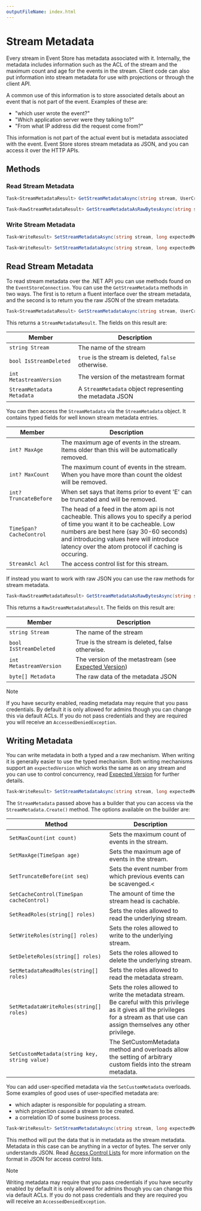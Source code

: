 ```yaml
---
outputFileName: index.html
---
```


# Stream Metadata

Every stream in Event Store has metadata associated with it. Internally, the metadata includes information such as the ACL of the stream and the maximum count and age for the events in the stream. Client code can also put information into stream metadata for use with projections or through the client API.

A common use of this information is to store associated details about an event that is not part of the event. Examples of these are:

-   "which user wrote the event?"
-   "Which application server were they talking to?"
-   "From what IP address did the request come from?"

This information is not part of the actual event but is metadata associated with the event. Event Store stores stream metadata as JSON, and you can access it over the HTTP APIs.

## Methods

### Read Stream Metadata

<!-- TODO: What's the difference? -->

```csharp
Task<StreamMetadataResult> GetStreamMetadataAsync(string stream, UserCredentials userCredentials = null)
```

```csharp
Task<RawStreamMetadataResult> GetStreamMetadataAsRawBytesAsync(string stream, UserCredentials userCredentials = null)
```

### Write Stream Metadata

<!-- TODO: What's the difference? -->

```csharp
Task<WriteResult> SetStreamMetadataAsync(string stream, long expectedMetastreamVersion, StreamMetadata metadata, UserCredentials userCredentials = null)
```

```csharp
Task<WriteResult> SetStreamMetadataAsync(string stream, long expectedMetastreamVersion, byte[] metadata, UserCredentials userCredentials = null)
```

## Read Stream Metadata

To read stream metadata over the .NET API you can use methods found on the `EventStoreConnection`. You can use the `GetStreamMetadata` methods in two ways. The first is to return a fluent interface over the stream metadata, and the second is to return you the raw JSON of the stream metadata.

```csharp
Task<StreamMetadataResult> GetStreamMetadataAsync(string stream, UserCredentials userCredentials = null)
```

This returns a `StreamMetadataResult`. The fields on this result are:

| Member                    | Description                                            |
| ------------------------- | ------------------------------------------------------ |
| `string Stream`           | The name of the stream                                 |
| `bool IsStreamDeleted`    | `true` is the stream is deleted, `false` otherwise.        |
| `int MetastreamVersion`   | The version of the metastream format                   |
| `StreamMetadata Metadata` | A `StreamMetadata` object representing the metadata JSON |

You can then access the `StreamMetadata` via the `StreamMetadata` object. It contains typed fields for well known stream metadata entries.

| Member                   | Description                                                                                                                                                                                                                                                                   |
| ------------------------ | ----------------------------------------------------------------------------------------------------------------------------------------------------------------------------------------------------------------------------------------------------------------------------- |
| `int? MaxAge`            | The maximum age of events in the stream. Items older than this will be automatically removed.                                                                                                                                                                                 |
| `int? MaxCount`          | The maximum count of events in the stream. When you have more than count the oldest will be removed.                                                                                                                                                                          |
| `int? TruncateBefore`    | When set says that items prior to event 'E' can be truncated and will be removed.                                                                                                                                                                                             |
| `TimeSpan? CacheControl` | The head of a feed in the atom api is not cacheable. This allows you to specify a period of time you want it to be cacheable. Low numbers are best here (say 30-60 seconds) and introducing values here will introduce latency over the atom protocol if caching is occuring. |
| `StreamAcl Acl`          | The access control list for this stream.                                                                                                                                                                                                                                      |

If instead you want to work with raw JSON you can use the raw methods for stream metadata.

```csharp
Task<RawStreamMetadataResult> GetStreamMetadataAsRawBytesAsync(string stream, UserCredentials userCredentials = null)
```

This returns a `RawStreamMetadataResult`. The fields on this result are:

| Member                  | Description                                                                                       |
| ----------------------- | ------------------------------------------------------------------------------------------------- |
| `string Stream`         | The name of the stream                                                                            |
| `bool IsStreamDeleted`  | True is the stream is deleted, false otherwise.                                                   |
| `int MetastreamVersion` | The version of the metastream (see [Expected Version](optimistic-concurrency-and-idempotence.md)) |
| `byte[] Metadata`       | The raw data of the metadata JSON                                                                 |

<!-- TODO: what does security mean? -->

> [!NOTE]
> If you have security enabled, reading metadata may require that you pass credentials. By default it is only allowed for admins though you can change this via default ACLs. If you do not pass credentials and they are required you will receive an `AccessedDeniedException`.

## Writing Metadata

You can write metadata in both a typed and a raw mechanism. When writing it is generally easier to use the typed mechanism. Both writing mechanisms support an `expectedVersion` which works the same as on any stream and you can use to control concurrency, read [Expected Version](~/dotnet-api/optimistic-concurrency-and-idempotence.md) for further details.

```csharp
Task<WriteResult> SetStreamMetadataAsync(string stream, long expectedMetastreamVersion, StreamMetadata metadata, UserCredentials userCredentials = null)
```

The `StreamMetadata` passed above has a builder that you can access via the `StreamMetadata.Create()` method. The options available on the builder are:

| Method                                        | Description                                                                                                                                                                                        |
| --------------------------------------------- | -------------------------------------------------------------------------------------------------------------------------------------------------------------------------------------------------- |
| `SetMaxCount(int count)`                      | Sets the maximum count of events in the stream.                                                                                                                                                    |
| `SetMaxAge(TimeSpan age)`                     | Sets the maximum age of events in the stream.                                                                                                                                                      |
| `SetTruncateBefore(int seq)`                  | Sets the event number from which previous events can be scavenged.\<                                                                                                                               |
| `SetCacheControl(TimeSpan cacheControl)`      | The amount of time the stream head is cachable.                                                                                                                                          |
| `SetReadRoles(string[] roles)`                | Sets the roles allowed to read the underlying stream.                                                                                                                                     |
| `SetWriteRoles(string[] roles)`               | Sets the roles allowed to write to the underlying stream.                                                                                                                                 |
| `SetDeleteRoles(string[] roles)`              | Sets the roles allowed to delete the underlying stream.                                                                                                                                   |
| `SetMetadataReadRoles(string[] roles)`        | Sets the roles allowed to read the metadata stream.                                                                                                                                       |
| `SetMetadataWriteRoles(string[] roles)`       | Sets the roles allowed to write the metadata stream. Be careful with this privilege as it gives all the privileges for a stream as that use can assign themselves any other privilege. |
| `SetCustomMetadata(string key, string value)` | The SetCustomMetadata method and overloads allow the setting of arbitrary custom fields into the stream metadata.                                                                                  |

You can add user-specified metadata via the `SetCustomMetadata` overloads. Some examples of good uses of user-specified metadata are:

-   which adapter is responsible for populating a stream.
-   which projection caused a stream to be created.
-   a correlation ID of some business process.

```csharp
Task<WriteResult> SetStreamMetadataAsync(string stream, long expectedMetastreamVersion, byte[] metadata, UserCredentials userCredentials = null)
```

This method will put the data that is in metadata as the stream metadata. Metadata in this case can be anything in a vector of bytes. The server only understands JSON. Read [Access Control Lists](~/server/users-and-access-control-lists.md) for more information on the format in JSON for access control lists.

> [!NOTE]
> Writing metadata may require that you pass credentials if you have security enabled by default it is only allowed for admins though you can change this via default ACLs. If you do not pass credentials and they are required you will receive an `AccessedDeniedException`.
